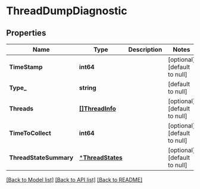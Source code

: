 # ThreadDumpDiagnostic

## Properties
Name | Type | Description | Notes
------------ | ------------- | ------------- | -------------
**TimeStamp** | **int64** |  | [optional] [default to null]
**Type_** | **string** |  | [default to null]
**Threads** | [**[]ThreadInfo**](ThreadInfo.md) |  | [optional] [default to null]
**TimeToCollect** | **int64** |  | [optional] [default to null]
**ThreadStateSummary** | [***ThreadStates**](ThreadStates.md) |  | [optional] [default to null]

[[Back to Model list]](../README.md#documentation-for-models) [[Back to API list]](../README.md#documentation-for-api-endpoints) [[Back to README]](../README.md)

